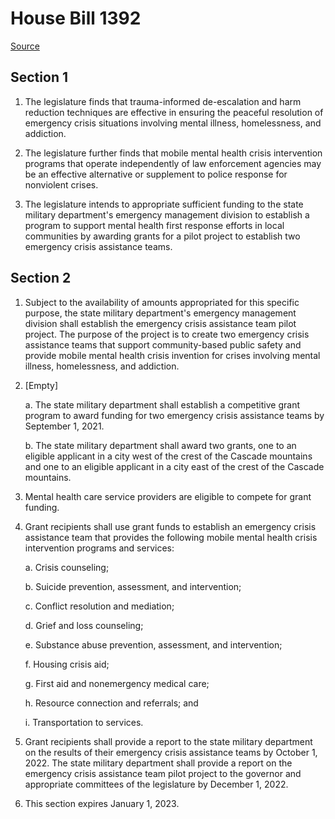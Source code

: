# House Bill 1392

[Source](http://lawfilesext.leg.wa.gov/biennium/2021-22/Xml/Bills/House%20Bills/1392.xml)
## Section 1
1. The legislature finds that trauma-informed de-escalation and harm reduction techniques are effective in ensuring the peaceful resolution of emergency crisis situations involving mental illness, homelessness, and addiction.

2. The legislature further finds that mobile mental health crisis intervention programs that operate independently of law enforcement agencies may be an effective alternative or supplement to police response for nonviolent crises.

3. The legislature intends to appropriate sufficient funding to the state military department's emergency management division to establish a program to support mental health first response efforts in local communities by awarding grants for a pilot project to establish two emergency crisis assistance teams.


## Section 2
1. Subject to the availability of amounts appropriated for this specific purpose, the state military department's emergency management division shall establish the emergency crisis assistance team pilot project. The purpose of the project is to create two emergency crisis assistance teams that support community-based public safety and provide mobile mental health crisis invention for crises involving mental illness, homelessness, and addiction.

2. [Empty]

    a. The state military department shall establish a competitive grant program to award funding for two emergency crisis assistance teams by September 1, 2021.

    b. The state military department shall award two grants, one to an eligible applicant in a city west of the crest of the Cascade mountains and one to an eligible applicant in a city east of the crest of the Cascade mountains.

3. Mental health care service providers are eligible to compete for grant funding.

4. Grant recipients shall use grant funds to establish an emergency crisis assistance team that provides the following mobile mental health crisis intervention programs and services:

    a. Crisis counseling;

    b. Suicide prevention, assessment, and intervention;

    c. Conflict resolution and mediation;

    d. Grief and loss counseling;

    e. Substance abuse prevention, assessment, and intervention;

    f. Housing crisis aid;

    g. First aid and nonemergency medical care;

    h. Resource connection and referrals; and

    i. Transportation to services.

5. Grant recipients shall provide a report to the state military department on the results of their emergency crisis assistance teams by October 1, 2022. The state military department shall provide a report on the emergency crisis assistance team pilot project to the governor and appropriate committees of the legislature by December 1, 2022.

6. This section expires January 1, 2023.

